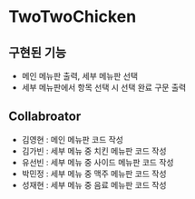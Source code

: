 # TwoTwoChicken

## 구현된 기능
- 메인 메뉴판 출력, 세부 메뉴판 선택
- 세부 메뉴판에서 항목 선택 시 선택 완료 구문 출력

## Collabroator
- 김영현 : 메인 메뉴판 코드 작성
- 김가빈 : 세부 메뉴 중 치킨 메뉴판 코드 작성
- 유선빈 : 세부 메뉴 중 사이드 메뉴판 코드 작성
- 박민정 : 세부 메뉴 중 맥주 메뉴판 코드 작성
- 성재현 : 세부 메뉴 중 음료 메뉴판 코드 작성

